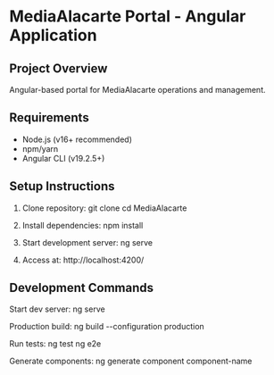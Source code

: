 # MediaAlacarte Portal - Angular Application

## Project Overview
Angular-based portal for MediaAlacarte operations and management.

## Requirements
- Node.js (v16+ recommended)
- npm/yarn
- Angular CLI (v19.2.5+)

## Setup Instructions

1. Clone repository:
   git clone <repo-url>
   cd MediaAlacarte

2. Install dependencies:
   npm install

3. Start development server:
   ng serve

4. Access at:
   http://localhost:4200/

## Development Commands

Start dev server:
ng serve

Production build:
ng build --configuration production

Run tests:
ng test
ng e2e

Generate components:
ng generate component component-name


